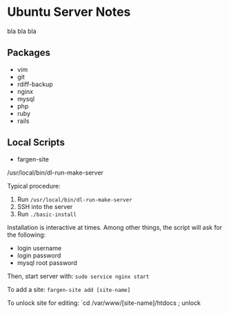 # Ubuntu Server Notes

bla bla bla

## Packages

- vim
- git
- rdiff-backup
- nginx
- mysql
- php
- ruby
- rails

## Local Scripts

- fargen-site

/usr/local/bin/dl-run-make-server

Typical procedure:

1. Run `/usr/local/bin/dl-run-make-server`
2. SSH into the server
3. Run `./basic-install` 

Installation is interactive at times.
Among other things, the script
will ask for the following:

- login username
- login password
- mysql root password

Then, start server with:
`sudo service nginx start`

To add a site:
`fargen-site add [site-name]`

To unlock site for editing:
`cd /var/www/[site-name]/htdocs ; unlock
